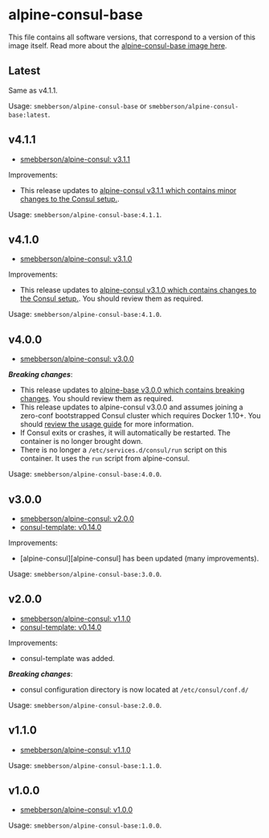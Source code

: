 # alpine-consul-base

This file contains all software versions, that correspond to a version of this image itself. Read more about the [alpine-consul-base image here][alpineconsulbase].

## Latest

Same as v4.1.1.

Usage: `smebberson/alpine-consul-base` or `smebberson/alpine-consul-base:latest`.

## v4.1.1

- [smebberson/alpine-consul: v3.1.1][alpineconsul311]

Improvements:

- This release updates to [alpine-consul v3.1.1 which contains minor changes to the Consul setup.](https://github.com/smebberson/docker-alpine/blob/master/alpine-consul/VERSIONS.md#v311).

Usage: `smebberson/alpine-consul-base:4.1.1`.

## v4.1.0

- [smebberson/alpine-consul: v3.1.0][alpineconsul310]

Improvements:

- This release updates to [alpine-consul v3.1.0 which contains changes to the Consul setup.](https://github.com/smebberson/docker-alpine/blob/master/alpine-consul/VERSIONS.md#v310). You should review them as required.

Usage: `smebberson/alpine-consul-base:4.1.0`.

## v4.0.0

- [smebberson/alpine-consul: v3.0.0][alpineconsul300]

__*Breaking changes*__:

- This release updates to [alpine-base v3.0.0 which contains breaking changes](https://github.com/smebberson/docker-alpine/blob/master/alpine-base/VERSIONS.md#v300). You should review them as required.
- This release updates to alpine-consul v3.0.0 and assumes joining a zero-conf bootstrapped Consul cluster which requires Docker 1.10+. You should [review the usage guide](https://github.com/smebberson/docker-alpine/tree/master/alpine-consul#usage) for more information.
- If Consul exits or crashes, it will automatically be restarted. The container is no longer brought down.
- There is no longer a `/etc/services.d/consul/run` script on this container. It uses the `run` script from alpine-consul.

Usage: `smebberson/alpine-consul-base:4.0.0`.

## v3.0.0

- [smebberson/alpine-consul: v2.0.0][alpineconsul200]
- [consul-template: v0.14.0][consultemplate]

Improvements:

- [alpine-consul][alpine-consul] has been updated (many improvements).

Usage: `smebberson/alpine-consul-base:3.0.0`.

## v2.0.0

- [smebberson/alpine-consul: v1.1.0][alpineconsul110]
- [consul-template: v0.14.0][consultemplate]

Improvements:

- consul-template was added.

__*Breaking changes*__:

- consul configuration directory is now located at `/etc/consul/conf.d/`

Usage: `smebberson/alpine-consul-base:2.0.0`.

## v1.1.0

- [smebberson/alpine-consul: v1.1.0][alpineconsul110]

Usage: `smebberson/alpine-consul-base:1.1.0`.

## v1.0.0

- [smebberson/alpine-consul: v1.0.0][alpineconsul100]

Usage: `smebberson/alpine-consul-base:1.0.0`.

[alpineconsulbase]: https://github.com/smebberson/docker-alpine/tree/master/alpine-consul-base
[alpineconsul]: https://github.com/smebberson/docker-alpine/tree/master/alpine-consul
[alpineconsul311]: https://github.com/smebberson/docker-alpine/tree/alpine-consul-v3.1.1/alpine-consul
[alpineconsul310]: https://github.com/smebberson/docker-alpine/tree/alpine-consul-v3.1.0/alpine-consul
[alpineconsul300]: https://github.com/smebberson/docker-alpine/tree/alpine-consul-v3.0.0/alpine-consul
[alpineconsul200]: https://github.com/smebberson/docker-alpine/tree/alpine-consul-v2.0.0/alpine-consul
[alpineconsul110]: https://github.com/smebberson/docker-alpine/tree/alpine-consul-v1.1.0/alpine-consul
[alpineconsul100]: https://github.com/smebberson/docker-alpine/tree/alpine-consul-v1.0.0/alpine-consul
[consultemplate]: https://github.com/hashicorp/consul-template
